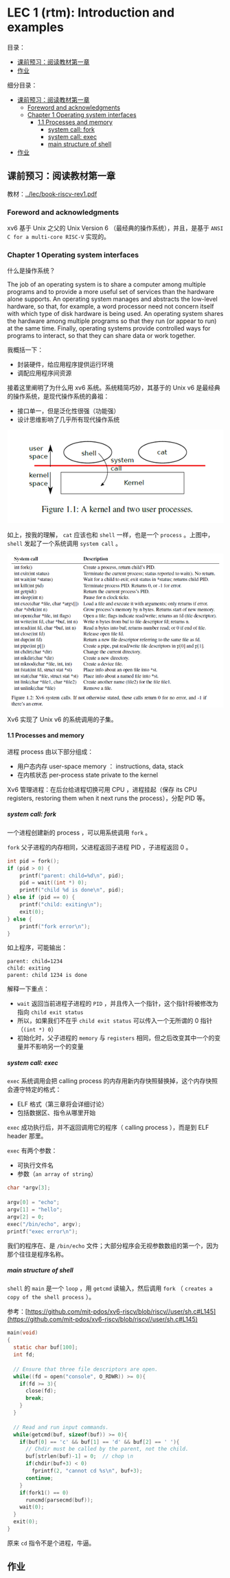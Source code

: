# LEC 1 (rtm): Introduction and examples

目录：

<!-- @import "[TOC]" {cmd="toc" depthFrom=2 depthTo=2 orderedList=false} -->

<!-- code_chunk_output -->

- [课前预习：阅读教材第一章](#课前预习阅读教材第一章)
- [作业](#作业)

<!-- /code_chunk_output -->

细分目录：

<!-- @import "[TOC]" {cmd="toc" depthFrom=2 depthTo=6 orderedList=false} -->

<!-- code_chunk_output -->

- [课前预习：阅读教材第一章](#课前预习阅读教材第一章)
  - [Foreword and acknowledgments](#foreword-and-acknowledgments)
  - [Chapter 1 Operating system interfaces](#chapter-1-operating-system-interfaces)
    - [1.1 Processes and memory](#11-processes-and-memory)
      - [system call: fork](#system-call-fork)
      - [system call: exec](#system-call-exec)
      - [main structure of shell](#main-structure-of-shell)
- [作业](#作业)

<!-- /code_chunk_output -->

## 课前预习：阅读教材第一章

教材：[../lec/book-riscv-rev1.pdf](../lec/book-riscv-rev1.pdf)

### Foreword and acknowledgments

xv6 基于 Unix 之父的 Unix Version 6 （最经典的操作系统），并且，是基于 `ANSI C for a multi-core RISC-V` 实现的。

### Chapter 1 Operating system interfaces

什么是操作系统？

The job of an operating system is to share a computer among multiple programs and to provide a more useful set of services than the hardware alone supports. An operating system manages and abstracts the low-level hardware, so that, for example, a word processor need not concern itself with which type of disk hardware is being used. An operating system shares the hardware among multiple programs so that they run (or appear to run) at the same time. Finally, operating systems provide controlled ways for programs to interact, so that they can share data or work together.

我概括一下：
- 封装硬件，给应用程序提供运行环境
- 调配应用程序间资源

接着这里阐明了为什么用 xv6 系统。系统精简巧妙，其基于的 Unix v6 是最经典的操作系统，是现代操作系统的鼻祖：
- 接口单一，但是泛化性很强（功能强）
- 设计思维影响了几乎所有现代操作系统

![](./images/2021101101.png)

如上，按我的理解， `cat` 应该也和 `shell` 一样，也是一个 `process` 。上图中， `shell` 发起了一个系统调用 `system call` 。

![](./images/2021101102.png)

Xv6 实现了 Unix v6 的系统调用的子集。

#### 1.1 Processes and memory

进程 process 由以下部分组成：
- 用户态内存 user-space memory ： instructions, data, stack
- 在内核状态 per-process state private to the kernel

Xv6 管理进程：在后台给进程切换可用 CPU ，进程挂起（保存 its CPU registers, restoring them when it next runs the process），分配 PID 等。

##### system call: fork

一个进程创建新的 process ，可以用系统调用 `fork` 。

`fork` 父子进程的内存相同，父进程返回子进程 PID ，子进程返回 0 。

```c
int pid = fork();
if (pid > 0) {
    printf("parent: child=%d\n", pid);
    pid = wait((int *) 0);
    printf("child %d is done\n", pid);
} else if (pid == 0) {
    printf("child: exiting\n");
    exit(0);
} else {
    printf("fork error\n");
}
```

如上程序，可能输出：
```
parent: child=1234
child: exiting
parent: child 1234 is done
```

解释一下重点：
- `wait` 返回当前进程子进程的 `PID` ，并且传入一个指针，这个指针将被修改为指向 `child exit status`
- 所以，如果我们不在乎 `child exit status` 可以传入一个无所谓的 0 指针（`(int *) 0`）
- 初始化时，父子进程的 `memory` 与 `registers` 相同，但之后改变其中一个的变量并不影响另一个的变量

##### system call: exec

`exec` 系统调用会把 calling process 的内存用新内存快照替换掉，这个内存快照会遵守特定的格式：
- ELF 格式（第三章将会详细讨论）
- 包括数据区、指令从哪里开始

`exec` 成功执行后，并不返回调用它的程序（ calling process ），而是到 ELF header 那里。

`exec` 有两个参数：
- 可执行文件名
- 参数（`an array of string`）

```c
char *argv[3];

argv[0] = "echo";
argv[1] = "hello";
argv[2] = 0;
exec("/bin/echo", argv);
printf("exec error\n");
```

我们的程序在、是 `/bin/echo` 文件；大部分程序会无视参数数组的第一个，因为那个往往是程序名称。

##### main structure of shell

`shell` 的 `main` 是一个 `loop` ，用 `getcmd` 读输入，然后调用 `fork` （ `creates a copy of the shell process` ）。

参考：[https://github.com/mit-pdos/xv6-riscv/blob/riscv//user/sh.c#L145](https://github.com/mit-pdos/xv6-riscv/blob/riscv//user/sh.c#L145)

```c
main(void)
{
  static char buf[100];
  int fd;

  // Ensure that three file descriptors are open.
  while((fd = open("console", O_RDWR)) >= 0){
    if(fd >= 3){
      close(fd);
      break;
    }
  }

  // Read and run input commands.
  while(getcmd(buf, sizeof(buf)) >= 0){
    if(buf[0] == 'c' && buf[1] == 'd' && buf[2] == ' '){
      // Chdir must be called by the parent, not the child.
      buf[strlen(buf)-1] = 0;  // chop \n
      if(chdir(buf+3) < 0)
        fprintf(2, "cannot cd %s\n", buf+3);
      continue;
    }
    if(fork1() == 0)
      runcmd(parsecmd(buf));
    wait(0);
  }
  exit(0);
}
```

原来 `cd` 指令不是个进程，牛逼。

## 作业

